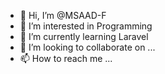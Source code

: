 - 👋 Hi, I’m @MSAAD-F
- 👀 I’m interested in Programming 
- 🌱 I’m currently learning Laravel
- 💞️ I’m looking to collaborate on ...
- 📫 How to reach me ...

<!---
MSAAD-F/MSAAD-F is a ✨ special ✨ repository because its `README.md` (this file) appears on your GitHub profile.
You can click the Preview link to take a look at your changes.
--->
